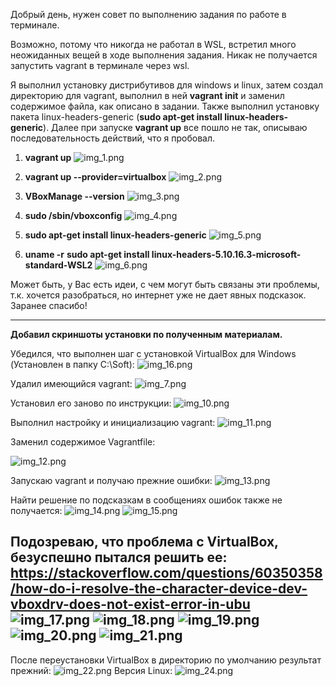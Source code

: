 Добрый день, нужен совет по выполнению задания по работе в терминале.

Возможно, потому что никогда не работал в WSL, встретил много неожиданных вещей в ходе выполнения задания.
Никак не получается запустить vagrant в терминале через wsl. 

Я выполнил установку дистрибутивов для windows и linux, затем создал директорию для vagrant, выполнил в ней **vagrant init** и заменил содержимое файла, как описано в задании.
Также выполнил установку пакета linux-headers-generic (**sudo apt-get install linux-headers-generic**). 
Далее при запуске **vagrant up** все пошло не так, описываю последовательность действий, что я пробовал.

1. **vagrant up**
![img_1.png](img_1.png)
   
2. **vagrant up --provider=virtualbox**
![img_2.png](img_2.png)
   
3. **VBoxManage --version**
![img_3.png](img_3.png)
   
4. **sudo /sbin/vboxconfig**
![img_4.png](img_4.png)
   
5. **sudo apt-get install linux-headers-generic**
![img_5.png](img_5.png)
   
6. **uname -r**
**sudo apt-get install linux-headers-5.10.16.3-microsoft-standard-WSL2**
   ![img_6.png](img_6.png)
   
Может быть, у Вас есть идеи, с чем могут быть связаны эти проблемы, т.к. хочется разобраться, но интернет уже не дает явных подсказок. 
Заранее спасибо!



---
**Добавил скриншоты установки по полученным материалам.**

Убедился, что выполнен шаг с установкой VirtualBox для Windows (Установлен в папку C:\Soft):
![img_16.png](img_16.png)

Удалил имеющийся vagrant:
![img_7.png](img_7.png)

Установил его заново по инструкции:
![img_10.png](img_10.png)

Выполнил настройку и инициализацию vagrant:
![img_11.png](img_11.png)

Заменил содержимое Vagrantfile:

![img_12.png](img_12.png)

Запускаю vagrant и получаю прежние ошибки:
![img_13.png](img_13.png)

Найти решение по подсказкам в сообщениях ошибок также не получается:
![img_14.png](img_14.png)
![img_15.png](img_15.png)

Подозреваю, что проблема с VirtualBox, безуспешно пытался решить ее:
https://stackoverflow.com/questions/60350358/how-do-i-resolve-the-character-device-dev-vboxdrv-does-not-exist-error-in-ubu
![img_17.png](img_17.png)
![img_18.png](img_18.png)
![img_19.png](img_19.png)
![img_20.png](img_20.png)
![img_21.png](img_21.png)
------
После переустановки VirtualBox в директорию по умолчанию результат прежний:
![img_22.png](img_22.png)
Версия Linux:
![img_24.png](img_24.png)